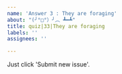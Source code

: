 ```yaml
---
name: 'Answer 3 : They are foraging'
about: "(╯°□°）╯︵ ┻━┻"
title: quiz|33|They are foraging
labels: ''
assignees: ''

---
```


Just click 'Submit new issue'.
